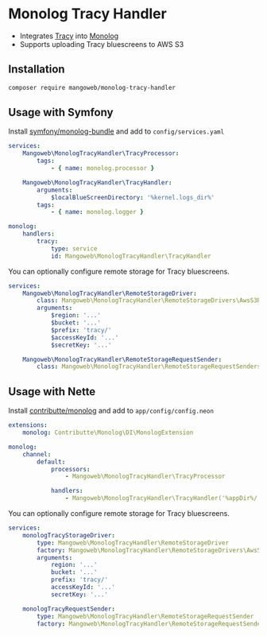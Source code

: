 # Monolog Tracy Handler

* Integrates [Tracy](https://tracy.nette.org) into [Monolog](https://github.com/Seldaek/monolog)
* Supports uploading Tracy bluescreens to AWS S3


## Installation

```bash
composer require mangoweb/monolog-tracy-handler
```


## Usage with Symfony

Install [symfony/monolog-bundle](https://github.com/symfony/monolog-bundle) and add to `config/services.yaml`

```yaml
services:
    Mangoweb\MonologTracyHandler\TracyProcessor:
        tags:
            - { name: monolog.processor }

    Mangoweb\MonologTracyHandler\TracyHandler:
        arguments:
            $localBlueScreenDirectory: '%kernel.logs_dir%'
        tags:
            - { name: monolog.logger }

monolog:
    handlers:
        tracy:
            type: service
            id: Mangoweb\MonologTracyHandler\TracyHandler
```

You can optionally configure remote storage for Tracy bluescreens.

```yaml
services:
    Mangoweb\MonologTracyHandler\RemoteStorageDriver:
        class: Mangoweb\MonologTracyHandler\RemoteStorageDrivers\AwsS3RemoteStorageDriver
        arguments:
            $region: '...'
            $bucket: '...'
            $prefix: 'tracy/'
            $accessKeyId: '...'
            $secretKey: '...'

    Mangoweb\MonologTracyHandler\RemoteStorageRequestSender:
        class: Mangoweb\MonologTracyHandler\RemoteStorageRequestSenders\ExecCurlRequestSender
```

## Usage with Nette

Install [contributte/monolog](https://github.com/contributte/monolog) and add to `app/config/config.neon`

```yaml
extensions:
    monolog: Contributte\Monolog\DI\MonologExtension

monolog:
    channel:
        default:
            processors:
                - Mangoweb\MonologTracyHandler\TracyProcessor

            handlers:
                - Mangoweb\MonologTracyHandler\TracyHandler('%appDir%/../log')
```

You can optionally configure remote storage for Tracy bluescreens.

```yaml
services:
    monologTracyStorageDriver:
        type: Mangoweb\MonologTracyHandler\RemoteStorageDriver
        factory: Mangoweb\MonologTracyHandler\RemoteStorageDrivers\AwsS3RemoteStorageDriver
        arguments:
            region: '...'
            bucket: '...'
            prefix: 'tracy/'
            accessKeyId: '...'
            secretKey: '...'

    monologTracyRequestSender:
        type: Mangoweb\MonologTracyHandler\RemoteStorageRequestSender
        factory: Mangoweb\MonologTracyHandler\RemoteStorageRequestSenders\ExecCurlRequestSender
```
